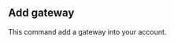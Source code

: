<!-- usedin: [ _legacy_docker/Toolbelt] - post: -->


## Add gateway

This command add a gateway into your account.

